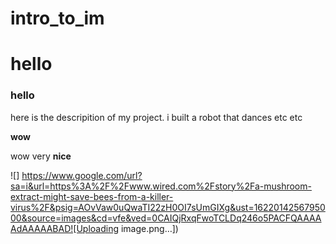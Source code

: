 # intro_to_im
# hello
### hello
here is the descripition of my project. i built a robot that dances
etc
etc

**wow**

wow very **nice**

![] https://www.google.com/url?sa=i&url=https%3A%2F%2Fwww.wired.com%2Fstory%2Fa-mushroom-extract-might-save-bees-from-a-killer-virus%2F&psig=AOvVaw0uQwaTI22zH0OI7sUmGIXg&ust=1622014256795000&source=images&cd=vfe&ved=0CAIQjRxqFwoTCLDq246o5PACFQAAAAAdAAAAABAD![Uploading image.png…])

